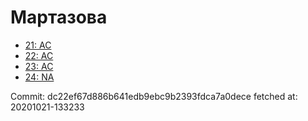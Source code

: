 # Мартазова
- [21: AC](21.md)
- [22: AC](22.md)
- [23: AC](23.md)
- [24: NA](24.md)

Commit: dc22ef67d886b641edb9ebc9b2393fdca7a0dece
 fetched at: 20201021-133233
